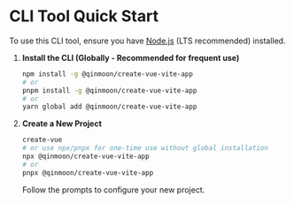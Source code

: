 # CLI Tool Quick Start

To use this CLI tool, ensure you have [Node.js](https://nodejs.org/) (LTS recommended) installed.

1.  **Install the CLI (Globally - Recommended for frequent use)**

    ```bash
    npm install -g @qinmoon/create-vue-vite-app
    # or
    pnpm install -g @qinmoon/create-vue-vite-app
    # or
    yarn global add @qinmoon/create-vue-vite-app
    ```

2.  **Create a New Project**

    ```bash
    create-vue
    # or use npx/pnpx for one-time use without global installation
    npx @qinmoon/create-vue-vite-app
    # or
    pnpx @qinmoon/create-vue-vite-app
    ```

    Follow the prompts to configure your new project.

